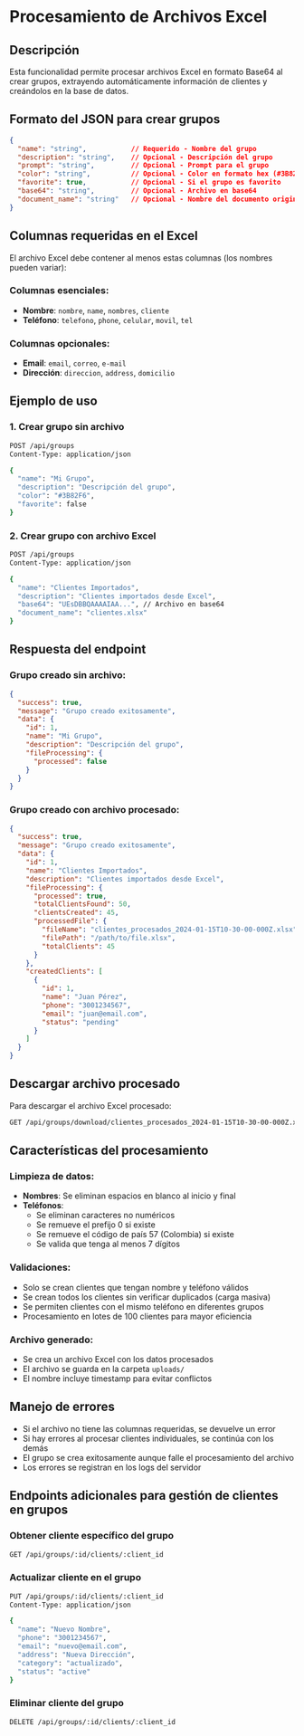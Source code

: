 # Procesamiento de Archivos Excel

## Descripción

Esta funcionalidad permite procesar archivos Excel en formato Base64 al crear grupos, extrayendo automáticamente información de clientes y creándolos en la base de datos.

## Formato del JSON para crear grupos

```json
{
  "name": "string",           // Requerido - Nombre del grupo
  "description": "string",    // Opcional - Descripción del grupo
  "prompt": "string",         // Opcional - Prompt para el grupo
  "color": "string",          // Opcional - Color en formato hex (#3B82F6)
  "favorite": true,           // Opcional - Si el grupo es favorito
  "base64": "string",         // Opcional - Archivo en base64
  "document_name": "string"   // Opcional - Nombre del documento original
}
```

## Columnas requeridas en el Excel

El archivo Excel debe contener al menos estas columnas (los nombres pueden variar):

### Columnas esenciales:
- **Nombre**: `nombre`, `name`, `nombres`, `cliente`
- **Teléfono**: `telefono`, `phone`, `celular`, `movil`, `tel`

### Columnas opcionales:
- **Email**: `email`, `correo`, `e-mail`
- **Dirección**: `direccion`, `address`, `domicilio`

## Ejemplo de uso

### 1. Crear grupo sin archivo
```bash
POST /api/groups
Content-Type: application/json

{
  "name": "Mi Grupo",
  "description": "Descripción del grupo",
  "color": "#3B82F6",
  "favorite": false
}
```

### 2. Crear grupo con archivo Excel
```bash
POST /api/groups
Content-Type: application/json

{
  "name": "Clientes Importados",
  "description": "Clientes importados desde Excel",
  "base64": "UEsDBBQAAAAIAA...", // Archivo en base64
  "document_name": "clientes.xlsx"
}
```

## Respuesta del endpoint

### Grupo creado sin archivo:
```json
{
  "success": true,
  "message": "Grupo creado exitosamente",
  "data": {
    "id": 1,
    "name": "Mi Grupo",
    "description": "Descripción del grupo",
    "fileProcessing": {
      "processed": false
    }
  }
}
```

### Grupo creado con archivo procesado:
```json
{
  "success": true,
  "message": "Grupo creado exitosamente",
  "data": {
    "id": 1,
    "name": "Clientes Importados",
    "description": "Clientes importados desde Excel",
    "fileProcessing": {
      "processed": true,
      "totalClientsFound": 50,
      "clientsCreated": 45,
      "processedFile": {
        "fileName": "clientes_procesados_2024-01-15T10-30-00-000Z.xlsx",
        "filePath": "/path/to/file.xlsx",
        "totalClients": 45
      }
    },
    "createdClients": [
      {
        "id": 1,
        "name": "Juan Pérez",
        "phone": "3001234567",
        "email": "juan@email.com",
        "status": "pending"
      }
    ]
  }
}
```

## Descargar archivo procesado

Para descargar el archivo Excel procesado:

```bash
GET /api/groups/download/clientes_procesados_2024-01-15T10-30-00-000Z.xlsx
```

## Características del procesamiento

### Limpieza de datos:
- **Nombres**: Se eliminan espacios en blanco al inicio y final
- **Teléfonos**: 
  - Se eliminan caracteres no numéricos
  - Se remueve el prefijo 0 si existe
  - Se remueve el código de país 57 (Colombia) si existe
  - Se valida que tenga al menos 7 dígitos

### Validaciones:
- Solo se crean clientes que tengan nombre y teléfono válidos
- Se crean todos los clientes sin verificar duplicados (carga masiva)
- Se permiten clientes con el mismo teléfono en diferentes grupos
- Procesamiento en lotes de 100 clientes para mayor eficiencia

### Archivo generado:
- Se crea un archivo Excel con los datos procesados
- El archivo se guarda en la carpeta `uploads/`
- El nombre incluye timestamp para evitar conflictos

## Manejo de errores

- Si el archivo no tiene las columnas requeridas, se devuelve un error
- Si hay errores al procesar clientes individuales, se continúa con los demás
- El grupo se crea exitosamente aunque falle el procesamiento del archivo
- Los errores se registran en los logs del servidor

## Endpoints adicionales para gestión de clientes en grupos

### Obtener cliente específico del grupo
```bash
GET /api/groups/:id/clients/:client_id
```

### Actualizar cliente en el grupo
```bash
PUT /api/groups/:id/clients/:client_id
Content-Type: application/json

{
  "name": "Nuevo Nombre",
  "phone": "3001234567",
  "email": "nuevo@email.com",
  "address": "Nueva Dirección",
  "category": "actualizado",
  "status": "active"
}
```

### Eliminar cliente del grupo
```bash
DELETE /api/groups/:id/clients/:client_id
```
